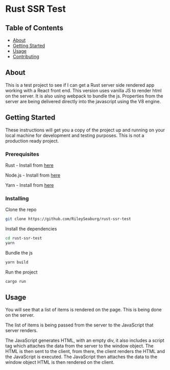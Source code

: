 # Rust SSR Test
## Table of Contents

- [About](#about)
- [Getting Started](#getting_started)
- [Usage](#usage)
- [Contributing](../CONTRIBUTING.md)

## About <a name = "about"></a>

This is a test project to see if I can get a Rust server side rendered app working with a React front end. This version uses vanilla JS to render html on the server. It is also using webpack to bundle the js. Properties from the server are being delivered directly into the javascript using the V8 engine. 

## Getting Started <a name = "getting_started"></a>

These instructions will get you a copy of the project up and running on your local machine for development and testing purposes. This is not a production ready project.

### Prerequisites

Rust - Install from [here](https://www.rust-lang.org/tools/install)

Node.js - Install from [here](https://nodejs.org/en/download/)

Yarn - Install from [here](https://classic.yarnpkg.com/en/docs/install/#windows-stable)


### Installing

Clone the repo

```sh
git clone https://github.com/RileySeaburg/rust-ssr-test

```

Install the dependencies

```sh
cd rust-ssr-test
yarn
```
Bundle the js

```sh
yarn build
```

Run the project

```sh
cargo run
```
## Usage <a name = "usage"></a>

You will see that a list of items is rendered on the page. This is being done on the server. 

The list of items is being passed from the server to the JavaScript that server renders. 

The JavaScript generates HTML, with an empty div, it also includes a script tag which attaches the data from the server to the window object.
The HTML is then sent to the client, from there, the client renders the HTML and the JavaScript is executed. 
The JavaScript then attaches the data to the window object HTML is then rendered on the client.